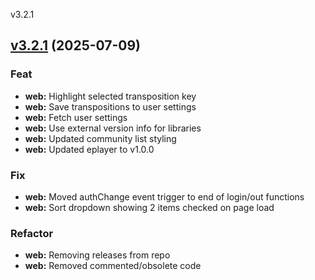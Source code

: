 
v3.2.1
## [v3.2.1](https://github.com/aleyoscar/resurrexit/compare/v3.2.0...v3.2.1) (2025-07-09)

### Feat

* **web:** Highlight selected transposition key
* **web:** Save transpositions to user settings
* **web:** Fetch user settings
* **web:** Use external version info for libraries
* **web:** Updated community list styling
* **web:** Updated eplayer to v1.0.0

### Fix

* **web:** Moved authChange event trigger to end of login/out functions
* **web:** Sort dropdown showing 2 items checked on page load

### Refactor

* **web:** Removing releases from repo
* **web:** Removed commented/obsolete code

